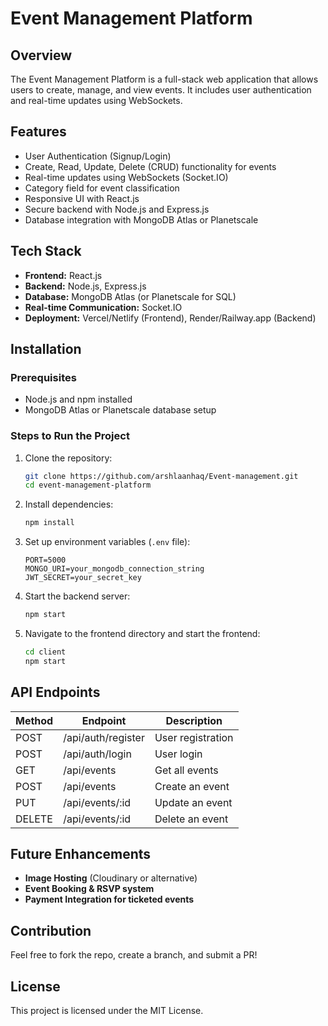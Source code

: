 # Event Management Platform

## Overview
The Event Management Platform is a full-stack web application that allows users to create, manage, and view events. It includes user authentication and real-time updates using WebSockets.

## Features
- User Authentication (Signup/Login)
- Create, Read, Update, Delete (CRUD) functionality for events
- Real-time updates using WebSockets (Socket.IO)
- Category field for event classification
- Responsive UI with React.js
- Secure backend with Node.js and Express.js
- Database integration with MongoDB Atlas or Planetscale

## Tech Stack
- **Frontend:** React.js
- **Backend:** Node.js, Express.js
- **Database:** MongoDB Atlas (or Planetscale for SQL)
- **Real-time Communication:** Socket.IO
- **Deployment:** Vercel/Netlify (Frontend), Render/Railway.app (Backend)

## Installation
### Prerequisites
- Node.js and npm installed
- MongoDB Atlas or Planetscale database setup

### Steps to Run the Project
1. Clone the repository:
   ```bash
   git clone https://github.com/arshlaanhaq/Event-management.git
   cd event-management-platform
   ```
2. Install dependencies:
   ```bash
   npm install
   
   ```
3. Set up environment variables (`.env` file):
   ```env
   PORT=5000
   MONGO_URI=your_mongodb_connection_string
   JWT_SECRET=your_secret_key
   ```
4. Start the backend server:
   ```bash
   npm start
   ```
5. Navigate to the frontend directory and start the frontend:
   ```bash
   cd client
   npm start
   ```

## API Endpoints
| Method | Endpoint       | Description          |
|--------|---------------|----------------------|
| POST   | /api/auth/register | User registration  |
| POST   | /api/auth/login    | User login        |
| GET    | /api/events        | Get all events    |
| POST   | /api/events        | Create an event   |
| PUT    | /api/events/:id    | Update an event   |
| DELETE | /api/events/:id    | Delete an event   |

## Future Enhancements
- **Image Hosting** (Cloudinary or alternative)
- **Event Booking & RSVP system**
- **Payment Integration for ticketed events**

## Contribution
Feel free to fork the repo, create a branch, and submit a PR!

## License
This project is licensed under the MIT License.
